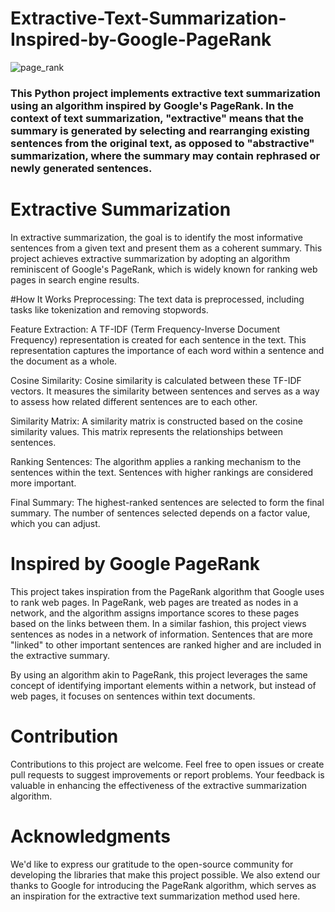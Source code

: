 # Extractive-Text-Summarization-Inspired-by-Google-PageRank



![page_rank](https://github.com/saahil1801/Extractive-Text-Summarization-Inspired-by-Google-PageRank/assets/84408557/8260d490-ddbc-420a-b3d5-307191ed3a0c)




### This Python project implements extractive text summarization using an algorithm inspired by Google's PageRank. In the context of text summarization, "extractive" means that the summary is generated by selecting and rearranging existing sentences from the original text, as opposed to "abstractive" summarization, where the summary may contain rephrased or newly generated sentences.

# Extractive Summarization
In extractive summarization, the goal is to identify the most informative sentences from a given text and present them as a coherent summary. This project achieves extractive summarization by adopting an algorithm reminiscent of Google's PageRank, which is widely known for ranking web pages in search engine results.

#How It Works
Preprocessing: The text data is preprocessed, including tasks like tokenization and removing stopwords.

Feature Extraction: A TF-IDF (Term Frequency-Inverse Document Frequency) representation is created for each sentence in the text. This representation captures the importance of each word within a sentence and the document as a whole.

Cosine Similarity: Cosine similarity is calculated between these TF-IDF vectors. It measures the similarity between sentences and serves as a way to assess how related different sentences are to each other.

Similarity Matrix: A similarity matrix is constructed based on the cosine similarity values. This matrix represents the relationships between sentences.

Ranking Sentences: The algorithm applies a ranking mechanism to the sentences within the text. Sentences with higher rankings are considered more important.

Final Summary: The highest-ranked sentences are selected to form the final summary. The number of sentences selected depends on a factor value, which you can adjust.

# Inspired by Google PageRank
This project takes inspiration from the PageRank algorithm that Google uses to rank web pages. In PageRank, web pages are treated as nodes in a network, and the algorithm assigns importance scores to these pages based on the links between them. In a similar fashion, this project views sentences as nodes in a network of information. Sentences that are more "linked" to other important sentences are ranked higher and are included in the extractive summary.

By using an algorithm akin to PageRank, this project leverages the same concept of identifying important elements within a network, but instead of web pages, it focuses on sentences within text documents.

# Contribution
Contributions to this project are welcome. Feel free to open issues or create pull requests to suggest improvements or report problems. Your feedback is valuable in enhancing the effectiveness of the extractive summarization algorithm.

# Acknowledgments
We'd like to express our gratitude to the open-source community for developing the libraries that make this project possible. We also extend our thanks to Google for introducing the PageRank algorithm, which serves as an inspiration for the extractive text summarization method used here.
